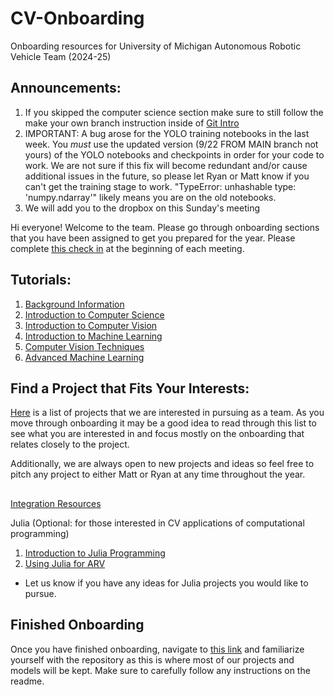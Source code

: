 # CV-Onboarding
Onboarding resources for University of Michigan Autonomous Robotic Vehicle Team (2024-25)

## Announcements:
1) If you skipped the computer science section make sure to still follow the make your own branch instruction inside of [Git Intro](https://github.com/umigv/CV-Onboarding/blob/main/Introduction/Git_intro.md)
2) IMPORTANT: A bug arose for the YOLO training notebooks in the last week. You *must* use the updated version (9/22 FROM MAIN branch not yours) of the YOLO notebooks and checkpoints in order for your code to work. We are not sure if this fix will become redundant and/or cause additional issues in the future, so please let Ryan or Matt know if you can't get the training stage to work. "TypeError: unhashable type: 'numpy.ndarray'" likely means you are on the old notebooks.
3) We will add you to the dropbox on this Sunday's meeting

Hi everyone! Welcome to the team. Please go through onboarding sections that you have been assigned to get you prepared for the year. Please complete [this check in](https://forms.gle/yRPz1u5exbgAoyWV6) at the beginning of each meeting.


## Tutorials:
1. [Background Information](./Introduction/background_info.md)
2. [Introduction to Computer Science](./Introduction/cs_intro.md)
3. [Introduction to Computer Vision](./Introduction/cv_intro.md)
4. [Introduction to Machine Learning](./Machine_Learning/ml_intro.md)
5. [Computer Vision Techniques](./CV_Techniques/cv_advanced.md)
6. [Advanced Machine Learning](./Machine_Learning/ml_advanced.md)

## Find a Project that Fits Your Interests:
[Here](https://docs.google.com/document/d/1ef634SJfdRXIakzqJhP0OFhtHrR2Q5_G9onW3h-ZJHI/edit) is a list of projects that we are interested in pursuing as a team. As you move through onboarding it may be a good idea to read through this list to see what you are interested in and focus mostly on the onboarding that relates closely to the project. 

Additionally, we are always open to new projects and ideas so feel free to pitch any project to either Matt or Ryan at any time throughout the year.

##

[Integration Resources](./Integration/integration.md) 

Julia (Optional: for those interested in CV applications of computational programming)
1. [Introduction to Julia Programming](./Julia/julia_intro.md)
2. [Using Julia for ARV](./Julia/julia_advanced.md)
- Let us know if you have any ideas for Julia projects you would like to pursue.



## Finished Onboarding
Once you have finished onboarding, navigate to [this link](https://github.com/AwrodHaghiTabrizi/UMARV-CV-ScenePerception) and familiarize yourself with the repository as this is where most of our projects and models will be kept. Make sure to carefully follow any instructions on the readme.
